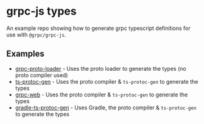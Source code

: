 # grpc-js types

An example repo showing how to generate grpc typescript definitions for use with `@grpc/grpc-js`.

## Examples

- [grpc-proto-loader](./examples/grpc-proto-loader) - Uses the proto loader to generate the types (no proto compiler used)
- [ts-protoc-gen](./examples/ts-protoc-gen) - Uses the proto compiler & `ts-protoc-gen` to generate the types
- [grpc-web](./examples/grpc-web) - Uses the proto compiler & `ts-protoc-gen` to generate the types
- [gradle-ts-protoc-gen](./examples/gradle-ts-protoc-gen) - Uses Gradle, the proto compiler & `ts-protoc-gen` to generate the types
